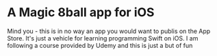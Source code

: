 # A Magic 8ball app for iOS
Mind you - this is in no way an app you would want to publis on the App Store. 
It's just a vehicle for learning programming Swift on iOS. 
I am following a course provided by Udemy and this is just a but of fun

